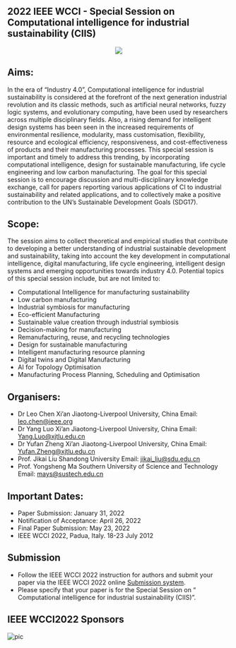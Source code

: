 ## 2022 IEEE WCCI - Special Session on Computational intelligence for industrial sustainability (CIIS)

<p align="center">
  <img src="https://wcci2022.org/wp-content/uploads/2020/07/WCCI2022-padua-logo.png" />
</p>

## Aims:

In the era of “Industry 4.0”, Computational intelligence for industrial sustainability is considered at the forefront of the next generation industrial revolution and its classic methods, such as artificial neural networks, fuzzy logic systems, and evolutionary computing, have been used by researchers across multiple disciplinary fields. Also, a rising demand for intelligent design systems has been seen in the increased requirements of environmental resilience, modularity, mass customisation, flexibility, resource and ecological efficiency, responsiveness, and cost-effectiveness of products and their manufacturing processes. This special session is important and timely to address this trending, by incorporating computational intelligence, design for sustainable manufacturing, life cycle engineering and low carbon manufacturing. The goal for this special session is to encourage discussion and multi-disciplinary knowledge exchange, call for papers reporting various applications of CI to industrial sustainability and related applications, and to collectively make a positive contribution to the UN’s Sustainable Development Goals (SDG17).

## Scope:

The session aims to collect theoretical and empirical studies that contribute to developing a better understanding of industrial sustainable development and sustainability, taking into account the key development in computational intelligence, digital manufacturing, life cycle engineering, intelligent design systems and emerging opportunities towards industry 4.0. Potential topics of this special session include, but are not limited to:

- Computational Intelligence for manufacturing sustainability
- Low carbon manufacturing
- Industrial symbiosis for manufacturing
- Eco-efficient Manufacturing
- Sustainable value creation through industrial symbiosis
- Decision-making for manufacturing
- Remanufacturing, reuse, and recycling technologies
- Design for sustainable manufacturing
- Intelligent manufacturing resource planning
- Digital twins and Digital Manufacturing
- AI for Topology Optimisation
- Manufacturing Process Planning, Scheduling and Optimisation

## Organisers:

- Dr Leo Chen Xi’an Jiaotong-Liverpool University, China Email: leo.chen@ieee.org
- Dr Yang Luo Xi’an Jiaotong-Liverpool University, China Email: Yang.Luo@xjtlu.edu.cn
- Dr Yufan Zheng Xi’an Jiaotong-Liverpool University, China Email: Yufan.Zheng@xjtlu.edu.cn
- Prof. Jikai Liu Shandong University Email: jikai_liu@sdu.edu.cn
- Prof. Yongsheng Ma Southern University of Science and Technology Email: mays@sustech.edu.cn

## Important Dates:

- Paper Submission: January 31, 2022
- Notification of Acceptance: April 26, 2022 
- Final Paper Submission: May 23, 2022 
- IEEE WCCI 2022, Padua, Italy. 18-23 July 2012

## Submission

- Follow the IEEE WCCI 2022 instruction for authors and submit your paper via the IEEE WCCI 2022 online [Submission system](https://wcci2022.org/submission/). 
- Please specify that your paper is for the Special Session on “ Computational intelligence for industrial sustainability (CIIS)”.

## IEEE WCCI2022 Sponsors
![pic](https://wcci2022.org/wp-content/uploads/2021/12/WCCI-blocco-sponsor2-1024x340.jpg)  

